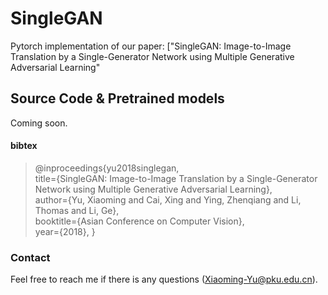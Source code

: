 # SingleGAN

Pytorch implementation of our paper: ["SingleGAN: Image-to-Image Translation by a Single-Generator Network using Multiple Generative Adversarial Learning"


## Source Code & Pretrained models

Coming soon.


#### bibtex

>    @inproceedings{yu2018singlegan,    
>      title={SingleGAN: Image-to-Image Translation by a Single-Generator Network using Multiple Generative Adversarial Learning},    
>      author={Yu, Xiaoming and Cai, Xing and Ying, Zhenqiang and Li, Thomas and Li, Ge},    
>      booktitle={Asian Conference on Computer Vision},    
>      year={2018},
>    }


### Contact
Feel free to reach me if there is any questions (Xiaoming-Yu@pku.edu.cn).





